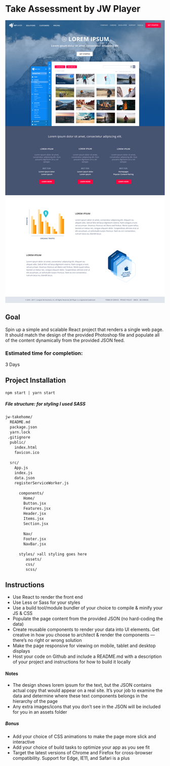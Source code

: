 # Take Assessment by JW Player


![JW Player design](/src/styles/assets/design.png)

## Goal
Spin up a simple and scalable React project that renders a single web page. It should match the design of the provided Photoshop file and populate all of the content dynamically from the provided JSON feed. 
### Estimated time for completion:
3 Days

## Project Installation
``` npm install | yarn install
npm start | yarn start
```

##### File structure:  for styling I used SASS 
```
jw-takehome/
  README.md
  package.json
  yarn.lock
 .gitignore
  public/
    index.html
    favicon.ico

  src/
    App.js
    index.js
    data.json
    registerServiceWorker.js

      components/
        Home/
        Button.jsx  
        Features.jsx 
        Header.jsx  
        Items.jsx   
        Section.jsx

        Nav/
        Footer.jsx  
        NavBar.jsx
        
      styles/ >all styling goes here
         assets/
         css/
         scss/
```

## Instructions
*	Use React to render the front end 
*	 Use Less or Sass for your styles 
*	Use a build tool/module bundler of your choice to compile & minify your JS & CSS 
*	Populate the page content from the provided JSON (no hard-coding the data) 
* Create reusable components to render your data into UI elements. Get creative in how you choose to architect & render the components — there’s no right or wrong solution 
*	Make the page responsive for viewing on mobile, tablet and desktop displays 
*	Host your code on Github and include a README.md with a description of your project and instructions for how to build it locally 
#### Notes
*	The design shows lorem ipsum for the text, but the JSON contains actual copy that would appear on a real site. It’s your job to examine the data and determine where these text components belongs in the hierarchy of the page 
*	 Any extra images/icons that you don’t see in the JSON will be included for you in an assets folder

##### Bonus
*	Add your choice of CSS animations to make the page more slick and interactive
*	Add your choice of build tasks to optimize your app as you see fit
*	Target the latest versions of Chrome and Firefox for cross-browser compatibility. Support for Edge, IE11, and Safari is a plus
